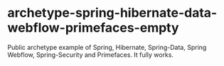 archetype-spring-hibernate-data-webflow-primefaces-empty
========================================================

Public archetype example of Spring, Hibernate, Spring-Data, Spring Webflow, Spring-Security and Primefaces. It fully works.

